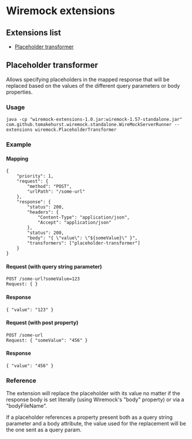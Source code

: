 # Wiremock extensions

## Extensions list

* [Placeholder transformer](#placeholder-transformer)

## Placeholder transformer

Allows specifying placeholders in the mapped response that will be replaced based on the values of the different query parameters or body properties.


### Usage

```
java -cp "wiremock-extensions-1.0.jar:wiremock-1.57-standalone.jar" com.github.tomakehurst.wiremock.standalone.WireMockServerRunner --extensions wiremock.PlaceholderTransformer
```

### Example

#### Mapping
```
{
	"priority": 1,
	"request": {
		"method": "POST",
		"urlPath": "/some-url"
	},
	"response": {
		"status": 200,
		"headers": {
			"Content-Type": "application/json",
			"Accept": "application/json"
		},
		"status": 200,
		"body": "{ \"value\": \"${someValue}\" }",
		"transformers": ["placeholder-transformer"]
	}
}
```

#### Request (with query string parameter)

```
POST /some-url?someValue=123
Request: { }
```

#### Response

```
{ "value": "123" }
```

#### Request (with post property)

```
POST /some-url
Request: { "someValue": "456" }
```

#### Response

```
{ "value": "456" }
```

### Reference

The extension will replace the placeholder with its value no matter if the response body is set literally (using Wiremock's "body" property) or via a "bodyFileName".

If a placeholder references a property present both as a query string parameter and a body attribute, the value used for the replacement will be the one sent as a query param.
